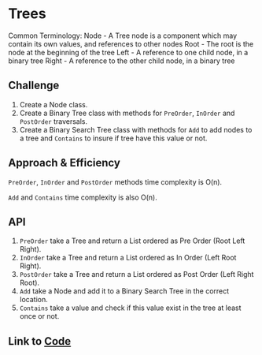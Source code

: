 # Trees
Common Terminology:
Node - A Tree node is a component which may contain its own values, and references to other nodes
Root - The root is the node at the beginning of the tree
Left - A reference to one child node, in a binary tree
Right - A reference to the other child node, in a binary tree

## Challenge
1. Create a Node class.
2. Create a Binary Tree class with methods for ``PreOrder``, ``InOrder`` and ``PostOrder`` traversals.
3. Create a Binary Search Tree class with methods for ``Add`` to add nodes to a tree and ``Contains`` to insure if tree have this value or not.

## Approach & Efficiency
``PreOrder``, ``InOrder`` and ``PostOrder`` methods time complexity is O(n).<br>

``Add`` and ``Contains`` time complexity is also O(n).

## API
1. ``PreOrder`` take a Tree and return a List ordered as Pre Order (Root Left Right).
2. ``InOrder`` take a Tree and return a List ordered as In Order (Left Root Right).
3. ``PostOrder`` take a Tree and return a List ordered as Post Order (Left Right Root).
4. ``Add`` take a Node and add it to a Binary Search Tree in the correct location.
5. ``Contains`` take a value and check if this value exist in the tree at least once or not.

## Link to [Code](./Trees/BinaryTree.cs)